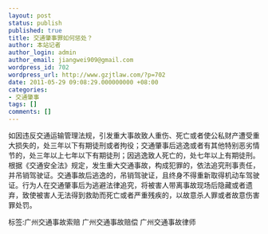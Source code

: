 ```yaml
---
layout: post
status: publish
published: true
title: 交通肇事罪如何惩处？
author: 本站记者
author_login: admin
author_email: jiangwei909@gmail.com
wordpress_id: 702
wordpress_url: http://www.gzjtlaw.com/?p=702
date: 2011-05-29 09:08:29.000000000 +08:00
categories:
- 交通肇事
tags: []
comments: []
---
```

如因违反交通运输管理法规，引发重大事故致人重伤、死亡或者使公私财产遭受重大损失的，处三年以下有期徒刑或者拘役；交通肇事后逃逸或者有其他特别恶劣情节的，处三年以上七年以下有期徒刑；因逃逸致人死亡的，处七年以上有期徒刑。根据《交通安全法》规定，发生重大交通事故，构成犯罪的，依法追究刑事责任，并吊销驾驶证。交通事故后逃逸的，吊销驾驶证，且终身不得重新取得机动车驾驶证。行为人在交通肇事后为逃避法律追究，将被害人带离事故现场后隐藏或者遗弃，致使被害人无法得到救助而死亡或者严重残疾的，以故意杀人罪或者故意伤害罪处罚。标签:广州交通事故索赔 广州交通事故赔偿 广州交通事故律师
